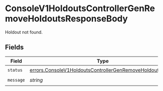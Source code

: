 # ConsoleV1HoldoutsControllerGenRemoveHoldoutsResponseBody

Holdout not found.


## Fields

| Field                                                                                                                                  | Type                                                                                                                                   | Required                                                                                                                               | Description                                                                                                                            |
| -------------------------------------------------------------------------------------------------------------------------------------- | -------------------------------------------------------------------------------------------------------------------------------------- | -------------------------------------------------------------------------------------------------------------------------------------- | -------------------------------------------------------------------------------------------------------------------------------------- |
| `status`                                                                                                                               | [errors.ConsoleV1HoldoutsControllerGenRemoveHoldoutsStatus](../../models/errors/consolev1holdoutscontrollergenremoveholdoutsstatus.md) | :heavy_check_mark:                                                                                                                     | N/A                                                                                                                                    |
| `message`                                                                                                                              | *string*                                                                                                                               | :heavy_check_mark:                                                                                                                     | N/A                                                                                                                                    |